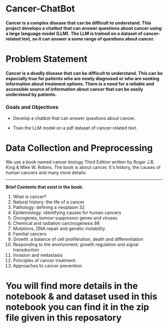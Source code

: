 # Cancer-ChatBot

#### Cancer is a complex disease that can be difficult to understand. This project develops a chatbot that can answer questions about cancer using a large language model (LLM). The LLM is trained on a dataset of cancer-related text, so it can answer a some range of questions about cancer.

# Problem Statement

#### Cancer is a deadly disease that can be difficult to understand. This can be especially true for patients who are newly diagnosed or who are seeking information about treatment options. There is a need for a reliable and accessible source of information about cancer that can be easily understood by patients.

### Goals and Objectives

*   Develop a chatbot that can answer questions about cancer.

*  Train the LLM model on a pdf dataset of cancer-related text.


# **Data Collection and Preprocessing**

We use a book named cancer biology Third Edition written by Roger J.B. King & Mike W. Robins. The book is about cancer, it's history, the causes of human cancers and many more details.


---


**Brief Contents that exist in the book:**

1. What is cancer?
2. Natural history: the life of a cancer
3. Pathology: defining a neoplasm 32
4. Epidemiology: identifying causes for human cancers
5. Oncogenes, tumour suppressor genes and viruses
6. Chemical and radiation carcinogenesis 88
7. Mutations, DNA repair and genetic instability
8. Familial cancers
9. Growth: a balance of cell proliferation, death and differentiation
10. Responding to the environment: growth regulation and signal
transduction
11. Invasion and metastasis
12. Principles of cancer treatment
13. Approaches to cancer prevention


# You will find more details in the notebook & and dataset used in this notebook you can find it in the zip file given in this reposatory




